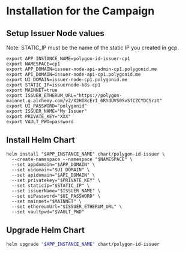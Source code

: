 # Installation for the Campaign

## Setup Issuer Node values

Note: STATIC_IP must be the name of the static IP you created in gcp.

```shell
export APP_INSTANCE_NAME=polygon-id-issuer-cp1
export NAMESPACE=cp1
export APP_DOMAIN=issuer-node-api-admin-cp1.polygonid.me
export API_DOMAIN=issuer-node-api-cp1.polygonid.me
export UI_DOMAIN=issuer-node-cp1.polygonid.me
export STATIC_IP=issuernode-k8s-cp1
export MAINNET=true
export ISSUER_ETHERUM_URL="https://polygon-mainnet.g.alchemy.com/v2/X2HI8cErI_6RYdUVS0SvSfCZCYDCSrzt"
export UI_PASSWORD="polygonid"
export ISSUER_NAME="My Issuer"
export PRIVATE_KEY="XXX"
export VAULT_PWD=password
```

## Install Helm Chart

```shell
helm install "$APP_INSTANCE_NAME" chart/polygon-id-issuer \
  --create-namespace --namespace "$NAMESPACE" \
  --set appdomain="$APP_DOMAIN" \
  --set uidomain="$UI_DOMAIN" \
  --set apidomain="$API_DOMAIN" \
  --set privatekey="$PRIVATE_KEY" \
  --set staticip="$STATIC_IP" \
  --set issuerName="$ISSUER_NAME" \
  --set uiPassword="$UI_PASSWORD" \
  --set mainnet="$MAINNET" \
  --set ethereumUrl="$ISSUER_ETHERUM_URL" \
  --set vaultpwd="$VAULT_PWD"

```

## Upgrade Helm Chart

```bash
helm upgrade "$APP_INSTANCE_NAME" chart/polygon-id-issuer
```
